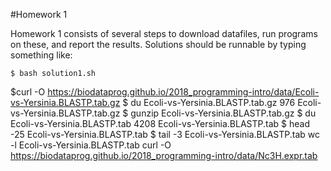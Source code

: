 #Homework 1

Homework 1 consists of several steps to download datafiles, run programs on these, and report the results.
Solutions should be runnable by typing something like:
```shell
$ bash solution1.sh
```
$curl -O https://biodataprog.github.io/2018_programming-intro/data/Ecoli-vs-Yersinia.BLASTP.tab.gz
$ du Ecoli-vs-Yersinia.BLASTP.tab.gz
976	Ecoli-vs-Yersinia.BLASTP.tab.gz
$ gunzip Ecoli-vs-Yersinia.BLASTP.tab.gz
$ du Ecoli-vs-Yersinia.BLASTP.tab
4208	Ecoli-vs-Yersinia.BLASTP.tab
$ head -25 Ecoli-vs-Yersinia.BLASTP.tab
$ tail -3 Ecoli-vs-Yersinia.BLASTP.tab
wc -l Ecoli-vs-Yersinia.BLASTP.tab
curl -O https://biodataprog.github.io/2018_programming-intro/data/Nc3H.expr.tab
